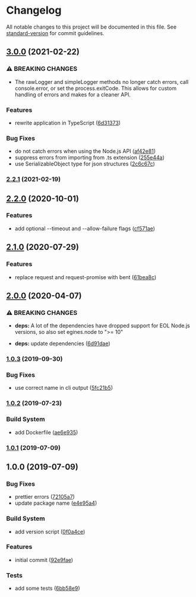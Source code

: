 # Changelog

All notable changes to this project will be documented in this file. See [standard-version](https://github.com/conventional-changelog/standard-version) for commit guidelines.

## [3.0.0](https://github.com/verkkokauppacom/teams-logger/compare/v2.2.1...v3.0.0) (2021-02-22)


### ⚠ BREAKING CHANGES

* The rawLogger and simpleLogger methods no longer catch errors, call console.error, or set the process.exitCode. This allows for custom handling of errors and makes for a cleaner API.

### Features

* rewrite application in TypeScript ([6d31373](https://github.com/verkkokauppacom/teams-logger/commit/6d313737ee069bccc56f718e7a6076683e492f7f))


### Bug Fixes

* do not catch errors when using the Node.js API ([af42e81](https://github.com/verkkokauppacom/teams-logger/commit/af42e8191a45109125ec1e361f5c5e11fd65746a))
* suppress errors from importing from .ts extension ([255e44a](https://github.com/verkkokauppacom/teams-logger/commit/255e44a4dea73aae134ab1d02192bdc3d7c5a4a9))
* use SerializableObject type for json structures ([2c6c67c](https://github.com/verkkokauppacom/teams-logger/commit/2c6c67c4ca5956699ffc325b5e821127fb1dc66d))

### [2.2.1](https://github.com/verkkokauppacom/teams-logger/compare/v2.2.0...v2.2.1) (2021-02-19)

## [2.2.0](https://github.com/verkkokauppacom/teams-logger/compare/v2.1.0...v2.2.0) (2020-10-01)


### Features

* add optional --timeout and --allow-failure flags ([cf571ae](https://github.com/verkkokauppacom/teams-logger/commit/cf571aec751a7935fc34cc943ae25be18cdcb5ac))

## [2.1.0](https://github.com/verkkokauppacom/teams-logger/compare/v2.0.0...v2.1.0) (2020-07-29)


### Features

* replace request and request-promise with bent ([61bea8c](https://github.com/verkkokauppacom/teams-logger/commit/61bea8c2416d1d3a93f6210e4e7bda4b89ea9305))

## [2.0.0](https://github.com/verkkokauppacom/teams-logger/compare/v1.0.3...v2.0.0) (2020-04-07)


### ⚠ BREAKING CHANGES

* **deps:** A lot of the dependencies have dropped support for EOL Node.js versions, so also set egines.node to ">= 10"

* **deps:** update dependencies ([6d91dae](https://github.com/verkkokauppacom/teams-logger/commit/6d91dae70cb21c94650a4d97af7dcdabceb4278c))

### [1.0.3](https://github.com/verkkokauppacom/teams-logger/compare/v1.0.2...v1.0.3) (2019-09-30)


### Bug Fixes

* use correct name in cli output ([5fc21b5](https://github.com/verkkokauppacom/teams-logger/commit/5fc21b5))

### [1.0.2](https://github.com/verkkokauppacom/teams-logger/compare/v1.0.1...v1.0.2) (2019-07-23)


### Build System

* add Dockerfile ([ae6e935](https://github.com/verkkokauppacom/teams-logger/commit/ae6e935))



### [1.0.1](https://github.com/verkkokauppacom/teams-logger/compare/v1.0.0...v1.0.1) (2019-07-09)



## 1.0.0 (2019-07-09)


### Bug Fixes

* prettier errors ([72105a7](https://github.com/verkkokauppacom/teams-logger/commit/72105a7))
* update package name ([e4e95a4](https://github.com/verkkokauppacom/teams-logger/commit/e4e95a4))


### Build System

* add version script ([0f0a4ce](https://github.com/verkkokauppacom/teams-logger/commit/0f0a4ce))


### Features

* initial commit ([92e9fae](https://github.com/verkkokauppacom/teams-logger/commit/92e9fae))


### Tests

* add some tests ([6bb58e9](https://github.com/verkkokauppacom/teams-logger/commit/6bb58e9))
